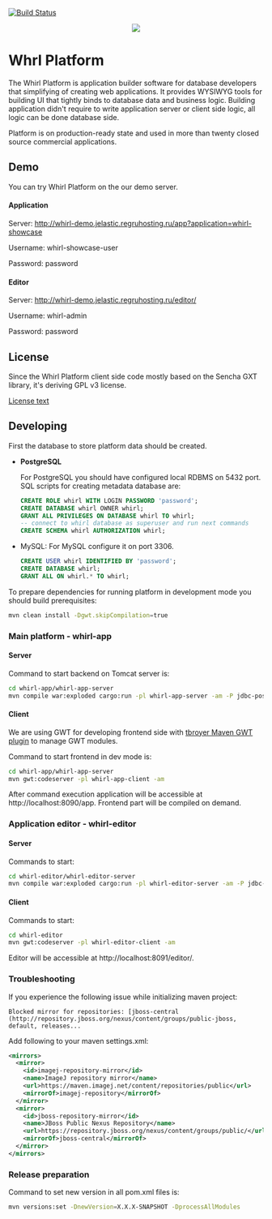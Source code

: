 [![Build Status](https://scrutinizer-ci.com/g/whirlplatform/whirl/badges/build.png?b=master)](https://scrutinizer-ci.com/g/whirlplatform/whirl/build-status/master)

<p style="text-align:center;">
  <img src="logo.png" />
</p>

# Whrl Platform

The Whirl Platform is application builder software for database developers that simplifying of creating web
applications. It provides WYSIWYG tools for building UI that tightly binds to database data and business logic. Building
application didn't require to write application server or client side logic, all logic can be done database side.

Platform is on production-ready state and used in more than twenty closed source commercial applications.

## Demo

You can try Whirl Platform on the our demo server.

#### Application

Server: http://whirl-demo.jelastic.regruhosting.ru/app?application=whirl-showcase

Username: whirl-showcase-user

Password: password

#### Editor

Server: http://whirl-demo.jelastic.regruhosting.ru/editor/

Username: whirl-admin

Password: password

## License

Since the Whirl Platform client side code mostly based on the Sencha GXT library, it's deriving GPL v3 license.

[License text](LICENSE)

## Developing

First the database to store platform data should be created.

- **PostgreSQL**

  For PostgreSQL you should have configured local RDBMS on 5432 port.
  SQL scripts for creating metadata database are:

    ```sql
    CREATE ROLE whirl WITH LOGIN PASSWORD 'password';
    CREATE DATABASE whirl OWNER whirl;
    GRANT ALL PRIVILEGES ON DATABASE whirl TO whirl;
    -- connect to whirl database as superuser and run next commands
    CREATE SCHEMA whirl AUTHORIZATION whirl;
    ```

- MySQL:
  For MySQL configure it on port 3306.
    ```sql
    CREATE USER whirl IDENTIFIED BY 'password';
    CREATE DATABASE whirl;
    GRANT ALL ON whirl.* TO whirl;
    ```

To prepare dependencies for running platform in development mode you should build prerequisites:

```bash
mvn clean install -Dgwt.skipCompilation=true
```

### Main platform - whirl-app


#### Server

Command to start backend on Tomcat server is:

```bash
cd whirl-app/whirl-app-server
mvn compile war:exploded cargo:run -pl whirl-app-server -am -P jdbc-postgresql,config-postgresql,local-store
```

#### Client

We are using GWT for developing frontend side
with [tbroyer Maven GWT plugin](https://tbroyer.github.io/gwt-maven-plugin/index.html) to manage GWT modules.

Command to start frontend in dev mode is:
```bash
cd whirl-app/whirl-app-server
mvn gwt:codeserver -pl whirl-app-client -am
```

After command execution application will be accessible at http://localhost:8090/app. Frontend part will be compiled on
demand.

### Application editor - whirl-editor

#### Server

Commands to start:
```bash
cd whirl-editor/whirl-editor-server
mvn compile war:exploded cargo:run -pl whirl-editor-server -am -P jdbc-postgresql,config-postgresql,local-store
```
#### Client

Commands to start:
```bash
cd whirl-editor
mvn gwt:codeserver -pl whirl-editor-client -am
```

Editor will be accessible at http://localhost:8091/editor/.

### Troubleshooting

If you experience the following issue while initializing maven project:

    Blocked mirror for repositories: [jboss-central (http://repository.jboss.org/nexus/content/groups/public-jboss, default, releases...

Add following to your maven settings.xml:

```xml
<mirrors>
  <mirror>
    <id>imagej-repository-mirror</id>
    <name>ImageJ repository mirror</name>
    <url>https://maven.imagej.net/content/repositories/public</url>
    <mirrorOf>imagej-repository</mirrorOf>
  </mirror>
  <mirror>
    <id>jboss-repository-mirror</id>
    <name>JBoss Public Nexus Repository</name>
    <url>https://repository.jboss.org/nexus/content/groups/public/</url>
    <mirrorOf>jboss-central</mirrorOf>
  </mirror>
</mirrors>
```

### Release preparation

Command to set new version in all pom.xml files is:
```bash
mvn versions:set -DnewVersion=X.X.X-SNAPSHOT -DprocessAllModules
```